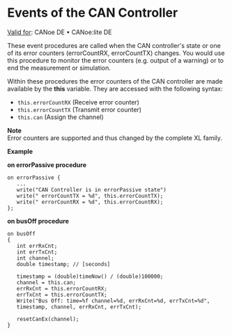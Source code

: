 # Events of the CAN Controller

[Valid for](../../../Shared/FeatureAvailability.md):  CANoe DE • CANoe:lite DE

These event procedures are called when the CAN controller's state or one of its error counters (errorCountRX, errorCountTX) changes. You would use this procedure to monitor the error counters (e.g. output of a warning) or to end the measurement or simulation.

Within these procedures the error counters of the CAN controller are made available by the **this** variable. They are accessed with the following syntax:

- `this.errorCountRX` (Receive error counter)
- `this.errorCountTX` (Transmit error counter)
- `this.can` (Assign the channel)

**Note**  
Error counters are supported and thus changed by the complete XL family.

**Example**

**on errorPassive procedure**

```plaintext
on errorPassive {
   ...
   write("CAN Controller is in errorPassive state")
   write(" errorCountTX = %d", this.errorCountTX);
   write(" errorCountRX = %d", this.errorCountRX);
};
```

**on busOff procedure**

```plaintext
on busOff
{
   int errRxCnt;
   int errTxCnt;
   int channel;
   double timestamp; // [seconds]

   timestamp = (double)timeNow() / (double)100000;
   channel = this.can;
   errRxCnt = this.errorCountRX;
   errTxCnt = this.errorCountTX;
   Write("Bus Off: time=%f channel=%d, errRxCnt=%d, errTxCnt=%d",
   timestamp, channel, errRxCnt, errTxCnt);

   resetCanEx(channel);
}
```
